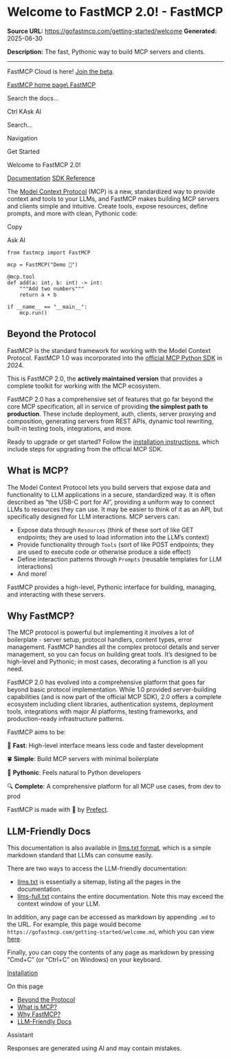 # Welcome to FastMCP 2.0! - FastMCP

**Source URL:** https://gofastmcp.com/getting-started/welcome
**Generated:** 2025-06-30

**Description:** The fast, Pythonic way to build MCP servers and clients.

---

FastMCP Cloud is here! [Join the beta](https://fastmcp.link/x0Kyhy2).

[FastMCP home page\\
FastMCP](https://gofastmcp.com/)

Search the docs...

Ctrl KAsk AI

Search...

Navigation

Get Started

Welcome to FastMCP 2.0!

[Documentation](https://gofastmcp.com/getting-started/welcome) [SDK Reference](https://gofastmcp.com/python-sdk/fastmcp-exceptions)

The [Model Context Protocol](https://modelcontextprotocol.io/) (MCP) is a new, standardized way to provide context and tools to your LLMs, and FastMCP makes building MCP servers and clients simple and intuitive. Create tools, expose resources, define prompts, and more with clean, Pythonic code:

Copy

Ask AI

```
from fastmcp import FastMCP

mcp = FastMCP("Demo 🚀")

@mcp.tool
def add(a: int, b: int) -> int:
    """Add two numbers"""
    return a + b

if __name__ == "__main__":
    mcp.run()

```

## [​](https://gofastmcp.com/getting-started/welcome\#beyond-the-protocol)  Beyond the Protocol

FastMCP is the standard framework for working with the Model Context Protocol. FastMCP 1.0 was incorporated into the [official MCP Python SDK](https://github.com/modelcontextprotocol/python-sdk) in 2024.

This is FastMCP 2.0, the **actively maintained version** that provides a complete toolkit for working with the MCP ecosystem.

FastMCP 2.0 has a comprehensive set of features that go far beyond the core MCP specification, all in service of providing **the simplest path to production**. These include deployment, auth, clients, server proxying and composition, generating servers from REST APIs, dynamic tool rewriting, built-in testing tools, integrations, and more.

Ready to upgrade or get started? Follow the [installation instructions](https://gofastmcp.com/getting-started/installation), which include steps for upgrading from the official MCP SDK.

## [​](https://gofastmcp.com/getting-started/welcome\#what-is-mcp%3F)  What is MCP?

The Model Context Protocol lets you build servers that expose data and functionality to LLM applications in a secure, standardized way. It is often described as “the USB-C port for AI”, providing a uniform way to connect LLMs to resources they can use. It may be easier to think of it as an API, but specifically designed for LLM interactions. MCP servers can:

- Expose data through `Resources` (think of these sort of like GET endpoints; they are used to load information into the LLM’s context)
- Provide functionality through `Tools` (sort of like POST endpoints; they are used to execute code or otherwise produce a side effect)
- Define interaction patterns through `Prompts` (reusable templates for LLM interactions)
- And more!

FastMCP provides a high-level, Pythonic interface for building, managing, and interacting with these servers.

## [​](https://gofastmcp.com/getting-started/welcome\#why-fastmcp%3F)  Why FastMCP?

The MCP protocol is powerful but implementing it involves a lot of boilerplate - server setup, protocol handlers, content types, error management. FastMCP handles all the complex protocol details and server management, so you can focus on building great tools. It’s designed to be high-level and Pythonic; in most cases, decorating a function is all you need.

FastMCP 2.0 has evolved into a comprehensive platform that goes far beyond basic protocol implementation. While 1.0 provided server-building capabilities (and is now part of the official MCP SDK), 2.0 offers a complete ecosystem including client libraries, authentication systems, deployment tools, integrations with major AI platforms, testing frameworks, and production-ready infrastructure patterns.

FastMCP aims to be:

🚀 **Fast**: High-level interface means less code and faster development

🍀 **Simple**: Build MCP servers with minimal boilerplate

🐍 **Pythonic**: Feels natural to Python developers

🔍 **Complete**: A comprehensive platform for all MCP use cases, from dev to prod

FastMCP is made with 💙 by [Prefect](https://www.prefect.io/).

## [​](https://gofastmcp.com/getting-started/welcome\#llm-friendly-docs)  LLM-Friendly Docs

This documentation is also available in [llms.txt format](https://llmstxt.org/), which is a simple markdown standard that LLMs can consume easily.

There are two ways to access the LLM-friendly documentation:

- [llms.txt](https://gofastmcp.com/llms.txt) is essentially a sitemap, listing all the pages in the documentation.
- [llms-full.txt](https://gofastmcp.com/llms-full.txt) contains the entire documentation. Note this may exceed the context window of your LLM.

In addition, any page can be accessed as markdown by appending `.md` to the URL. For example, this page would become `https://gofastmcp.com/getting-started/welcome.md`, which you can view [here](https://gofastmcp.com/getting-started/welcome.md).

Finally, you can copy the contents of any page as markdown by pressing “Cmd+C” (or “Ctrl+C” on Windows) on your keyboard.

[Installation](https://gofastmcp.com/getting-started/installation)

On this page

- [Beyond the Protocol](https://gofastmcp.com/getting-started/welcome#beyond-the-protocol)
- [What is MCP?](https://gofastmcp.com/getting-started/welcome#what-is-mcp%3F)
- [Why FastMCP?](https://gofastmcp.com/getting-started/welcome#why-fastmcp%3F)
- [LLM-Friendly Docs](https://gofastmcp.com/getting-started/welcome#llm-friendly-docs)

Assistant

Responses are generated using AI and may contain mistakes.